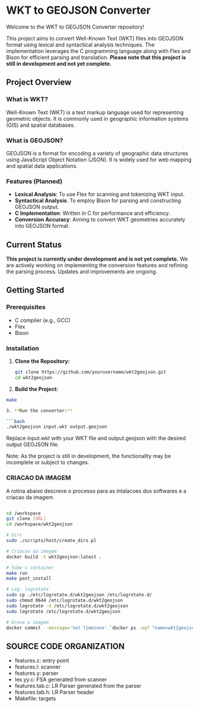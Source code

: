 # WKT to GEOJSON Converter

Welcome to the WKT to GEOJSON Converter repository!

This project aims to convert Well-Known Text (WKT) files into GEOJSON format using lexical and syntactical analysis techniques. The implementation leverages the C programming language along with Flex and Bison for efficient parsing and translation. **Please note that this project is still in development and not yet complete.**

## Project Overview

### What is WKT?

Well-Known Text (WKT) is a text markup language used for representing geometric objects. It is commonly used in geographic information systems (GIS) and spatial databases.

### What is GEOJSON?

GEOJSON is a format for encoding a variety of geographic data structures using JavaScript Object Notation (JSON). It is widely used for web mapping and spatial data applications.

### Features (Planned)

- **Lexical Analysis**: To use Flex for scanning and tokenizing WKT input.
- **Syntactical Analysis**: To employ Bison for parsing and constructing GEOJSON output.
- **C Implementation**: Written in C for performance and efficiency.
- **Conversion Accuracy**: Aiming to convert WKT geometries accurately into GEOJSON format.

## Current Status

**This project is currently under development and is not yet complete.** We are actively working on implementing the conversion features and refining the parsing process. Updates and improvements are ongoing.

## Getting Started

### Prerequisites

- C compiler (e.g., GCC)
- Flex
- Bison

### Installation

1. **Clone the Repository:**

   ```bash
   git clone https://github.com/yourusername/wkt2geojson.git
   cd wkt2geojson
   ```

2. **Build the Project:**

  ```bash
  make

3. **Run the converter:**

  ```bash
  ./wkt2geojson input.wkt output.geojson
  ```

Replace input.wkt with your WKT file and output.geojson with the desired output GEOJSON file.

Note: As the project is still in development, the functionality may be incomplete or subject to changes.

### CRIACAO DA IMAGEM

A rotina abaixo descreve o processo para as intalacoes dos softwares e a criacao da imagem.

```bash

cd /workspace
git clone [URL] 
cd /workspace/wkt2geojson

# Dirs
sudo ./scripts/host/create_dirs.pl

# Criacao da imagem
docker build -t wkt2geojson:latest .

# Sobe o container
make run
make post_install

# Log: logrotate
sudo cp ./etc/logrotate.d/wkt2geojson /etc/logrotate.d/
sudo chmod 0644 /etc/logrotate.d/wkt2geojson
sudo logrotate -d /etc/logrotate.d/wkt2geojson
sudo logrotate /etc/logrotate.d/wkt2geojson

# Grava a imagem
docker commit --message='Set Timezone' `docker ps -aqf "name=wkt2geojson"` wkt2geojson:latest

```

## SOURCE CODE ORGANIZATION

- features.c: entry point
- features.l: scanner
- features.y: parser
- lex.yy.c: FSA generated from scanner
- features.tab.c: LR Parser generated from the parser
- features.tab.h: LR Parser header
- Makefile: targets
